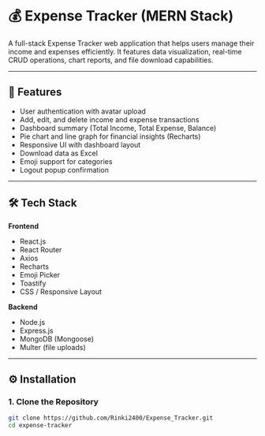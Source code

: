 # 💰 Expense Tracker (MERN Stack)

A full-stack Expense Tracker web application that helps users manage their income and expenses efficiently. It features data visualization, real-time CRUD operations, chart reports, and file download capabilities.

---

## 🚀 Features

- User authentication with avatar upload
- Add, edit, and delete income and expense transactions
- Dashboard summary (Total Income, Total Expense, Balance)
- Pie chart and line graph for financial insights (Recharts)
- Responsive UI with dashboard layout
- Download data as Excel
- Emoji support for categories
- Logout popup confirmation

---

## 🛠️ Tech Stack

**Frontend**  
- React.js  
- React Router  
- Axios  
- Recharts  
- Emoji Picker  
- Toastify  
- CSS / Responsive Layout

**Backend**  
- Node.js  
- Express.js  
- MongoDB (Mongoose)  
- Multer (file uploads)

---
## ⚙️ Installation

### 1. Clone the Repository

```bash
git clone https://github.com/Rinki2400/Expense_Tracker.git
cd expense-tracker
